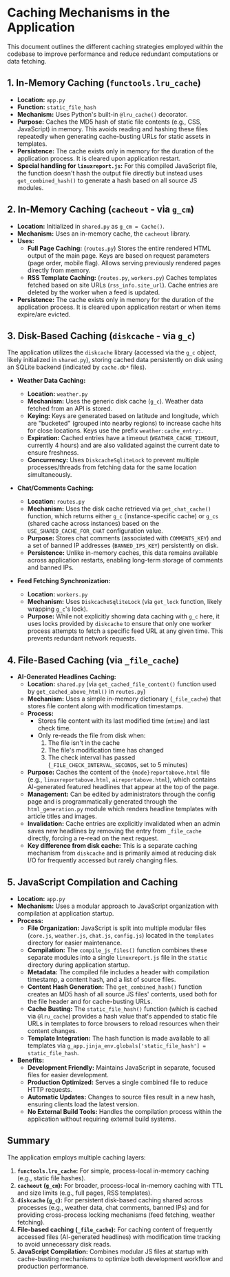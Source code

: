 # Caching Mechanisms in the Application

This document outlines the different caching strategies employed within the codebase to improve performance and reduce redundant computations or data fetching.

## 1. In-Memory Caching (`functools.lru_cache`)

*   **Location:** `app.py`
*   **Function:** `static_file_hash`
*   **Mechanism:** Uses Python's built-in `@lru_cache()` decorator.
*   **Purpose:** Caches the MD5 hash of static file contents (e.g., CSS, JavaScript) in memory. This avoids reading and hashing these files repeatedly when generating cache-busting URLs for static assets in templates.
*   **Persistence:** The cache exists only in memory for the duration of the application process. It is cleared upon application restart.
*   **Special handling for `linuxreport.js`:** For this compiled JavaScript file, the function doesn't hash the output file directly but instead uses `get_combined_hash()` to generate a hash based on all source JS modules.

## 2. In-Memory Caching (`cacheout` - via `g_cm`)

*   **Location:** Initialized in `shared.py` as `g_cm = Cache()`.
*   **Mechanism:** Uses an in-memory cache, the `cacheout` library.
*   **Uses:**
    *   **Full Page Caching:** (`routes.py`) Stores the entire rendered HTML output of the main page. Keys are based on request parameters (page order, mobile flag). Allows serving previously rendered pages directly from memory.
    *   **RSS Template Caching:** (`routes.py`, `workers.py`) Caches templates fetched based on site URLs (`rss_info.site_url`). Cache entries are deleted by the worker when a feed is updated.
*   **Persistence:** The cache exists only in memory for the duration of the application process. It is cleared upon application restart or when items expire/are evicted.

## 3. Disk-Based Caching (`diskcache` - via `g_c`)

The application utilizes the `diskcache` library (accessed via the `g_c` object, likely initialized in `shared.py`), storing cached data persistently on disk using an SQLite backend (indicated by `cache.db*` files).

*   **Weather Data Caching:**
    *   **Location:** `weather.py`
    *   **Mechanism:** Uses the generic disk cache (`g_c`). Weather data fetched from an API is stored.
    *   **Keying:** Keys are generated based on latitude and longitude, which are "bucketed" (grouped into nearby regions) to increase cache hits for close locations. Keys use the prefix `weather:cache_entry:`.
    *   **Expiration:** Cached entries have a timeout (`WEATHER_CACHE_TIMEOUT`, currently 4 hours) and are also validated against the current date to ensure freshness.
    *   **Concurrency:** Uses `DiskcacheSqliteLock` to prevent multiple processes/threads from fetching data for the same location simultaneously.

*   **Chat/Comments Caching:**
    *   **Location:** `routes.py` 
    *   **Mechanism:** Uses the disk cache retrieved via `get_chat_cache()` function, which returns either `g_c` (instance-specific cache) or `g_cs` (shared cache across instances) based on the `USE_SHARED_CACHE_FOR_CHAT` configuration value.
    *   **Purpose:** Stores chat comments (associated with `COMMENTS_KEY`) and a set of banned IP addresses (`BANNED_IPS_KEY`) persistently on disk.
    *   **Persistence:** Unlike in-memory caches, this data remains available across application restarts, enabling long-term storage of comments and banned IPs.

*   **Feed Fetching Synchronization:**
    *   **Location:** `workers.py`
    *   **Mechanism:** Uses `DiskcacheSqliteLock` (via `get_lock` function, likely wrapping `g_c`'s lock).
    *   **Purpose:** While not explicitly showing data caching with `g_c` here, it uses locks provided by `diskcache` to ensure that only one worker process attempts to fetch a specific feed URL at any given time. This prevents redundant network requests.

## 4. File-Based Caching (via `_file_cache`)

*   **AI-Generated Headlines Caching:**
    *   **Location:** `shared.py` (via `get_cached_file_content()` function used by `get_cached_above_html()` in `routes.py`)
    *   **Mechanism:** Uses a simple in-memory dictionary (`_file_cache`) that stores file content along with modification timestamps.
    *   **Process:**
        *   Stores file content with its last modified time (`mtime`) and last check time.
        *   Only re-reads the file from disk when:
            1. The file isn't in the cache
            2. The file's modification time has changed
            3. The check interval has passed (`_FILE_CHECK_INTERVAL_SECONDS`, set to 5 minutes)
    *   **Purpose:** Caches the content of the `{mode}reportabove.html` file (e.g., `linuxreportabove.html`, `aireportabove.html`), which contains AI-generated featured headlines that appear at the top of the page.
    *   **Management:** Can be edited by administrators through the config page and is programmatically generated through the `html_generation.py` module which renders headline templates with article titles and images.
    *   **Invalidation:** Cache entries are explicitly invalidated when an admin saves new headlines by removing the entry from `_file_cache` directly, forcing a re-read on the next request.
    *   **Key difference from disk cache:** This is a separate caching mechanism from `diskcache` and is primarily aimed at reducing disk I/O for frequently accessed but rarely changing files.

## 5. JavaScript Compilation and Caching

*   **Location:** `app.py`
*   **Mechanism:** Uses a modular approach to JavaScript organization with compilation at application startup.
*   **Process:**
    *   **File Organization:** JavaScript is split into multiple modular files (`core.js`, `weather.js`, `chat.js`, `config.js`) located in the `templates` directory for easier maintenance.
    *   **Compilation:** The `compile_js_files()` function combines these separate modules into a single `linuxreport.js` file in the `static` directory during application startup.
    *   **Metadata:** The compiled file includes a header with compilation timestamp, a content hash, and a list of source files.
    *   **Content Hash Generation:** The `get_combined_hash()` function creates an MD5 hash of all source JS files' contents, used both for the file header and for cache-busting URLs.
    *   **Cache Busting:** The `static_file_hash()` function (which is cached via `@lru_cache`) provides a hash value that's appended to static file URLs in templates to force browsers to reload resources when their content changes.
    *   **Template Integration:** The hash function is made available to all templates via `g_app.jinja_env.globals['static_file_hash'] = static_file_hash`.
*   **Benefits:**
    *   **Development Friendly:** Maintains JavaScript in separate, focused files for easier development.
    *   **Production Optimized:** Serves a single combined file to reduce HTTP requests.
    *   **Automatic Updates:** Changes to source files result in a new hash, ensuring clients load the latest version.
    *   **No External Build Tools:** Handles the compilation process within the application without requiring external build systems.

## Summary

The application employs multiple caching layers:
1.  **`functools.lru_cache`:** For simple, process-local in-memory caching (e.g., static file hashes).
2.  **`cacheout` (`g_cm`):** For broader, process-local in-memory caching with TTL and size limits (e.g., full pages, RSS templates).
3.  **`diskcache` (`g_c`):** For persistent disk-based caching shared across processes (e.g., weather data, chat comments, banned IPs) and for providing cross-process locking mechanisms (feed fetching, weather fetching).
4.  **File-based caching (`_file_cache`):** For caching content of frequently accessed files (AI-generated headlines) with modification time tracking to avoid unnecessary disk reads.
5.  **JavaScript Compilation:** Combines modular JS files at startup with cache-busting mechanisms to optimize both development workflow and production performance.
